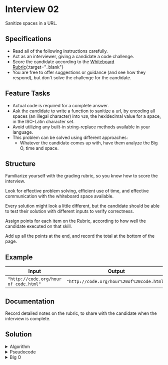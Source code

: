 # Interview 02

Sanitize spaces in a URL.

## Specifications

- Read all of the following instructions carefully.
- Act as an interviewer, giving a candidate a code challenge.
- Score the candidate according to the [Whiteboard Rubric](https://docs.google.com/spreadsheets/d/1scthkmARfzAFZrSYAp6LA2coOaoWUWbSzMbtIU4jcHw){:target="_blank"}
- You are free to offer suggestions or guidance (and see how they respond), but don't solve the challenge for the candidate.

## Feature Tasks

- Actual code is required for a complete answer.
- Ask the candidate to write a function to sanitize a url, by encoding all spaces (an illegal character) into `%20`, the hexidecimal value for a space, in the ISO-Latin character set.
- Avoid utilizing any built-in string-replace methods available in your language.
- This problem can be solved using different approaches:
  - Whatever the candidate comes up with, have them analyze the Big O, time and space.

## Structure

Familiarize yourself with the grading rubric, so you know how to score the interview.

Look for effective problem solving, efficient use of time, and effective communication with the whiteboard space available.

Every solution might look a little different, but the candidate should be able to test their solution with different inputs to verify correctness.

Assign points for each item on the Rubric, according to how well the candidate executed on that skill.

Add up all the points at the end, and record the total at the bottom of the page.

## Example

| Input | Output |
|-----|----|
| `"http://code.org/hour of code.html"` | `"http://code.org/hour%20of%20code.html"` |

## Documentation

Record detailed notes on the rubric, to share with the candidate when the interview is complete.

## Solution

<details>
  <summary>Algorithm</summary>
  Iterate through our input string, to read every individual character within the string. We'll instantiate an empty string for our return value, and compare each character to see if it contains a space character.  If a space character is found, we'll add our replacement hexadecimal value to our return string, if not we will add the character read from the input, returning our new string once we've read all string values.
</details>
<details>
  <summary>Pseudocode</summary>
  <pre><code>algorithm SANITIZE:
  declare string STRING <- input string
  declare string SANITIZED <- new empty string
  for every CHARACTER in STRING:
    if CHARACTER is a space character
      add hexadecimal string value to SANITIZED
    else add CHARACTER to SANITIZED
  return SANITIZED value</code></pre>
</details>
<details>
  <summary>Big O</summary>
  This solution has a time complexity of 0(n) and a space complexity of 0(n).  Our code needs to check every character in the input string, so the run time has linear growth with our input size.  Same with our return value, since we are adding all characters to our sanitized string, our space complexity will also grow as our input grows.
</details>
